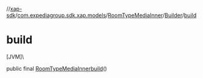 //[xap-sdk](../../../../index.md)/[com.expediagroup.sdk.xap.models](../../index.md)/[RoomTypeMediaInner](../index.md)/[Builder](index.md)/[build](build.md)

# build

[JVM]\

public final [RoomTypeMediaInner](../index.md)[build](build.md)()
